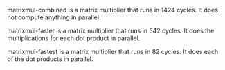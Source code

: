 matrixmul-combined is a matrix multiplier that runs in 1424 cycles. It does not compute anything in parallel.

matrixmul-faster is a matrix multiplier that runs in 542 cycles. It does the multiplications for each dot product in parallel.

matrixmul-fastest is a matrix multiplier that runs in 82 cycles. It does each of the dot products in parallel.